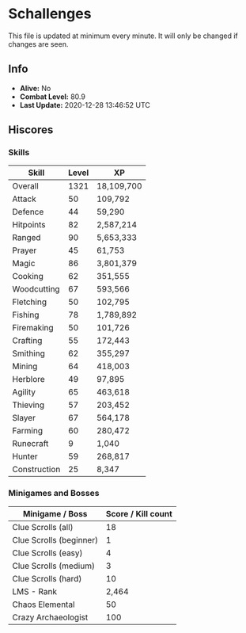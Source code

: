 # Schallenges

This file is updated at minimum every minute. It will only be changed if changes are seen.

## Info

 - **Alive:** No
 - **Combat Level:** 80.9
 - **Last Update:** 2020-12-28 13:46:52 UTC

## Hiscores

### Skills

| Skill | Level | XP |
|--|--|--|
| Overall | 1321 | 18,109,700 |
| Attack | 50 | 109,792 |
| Defence | 44 | 59,290 |
| Hitpoints | 82 | 2,587,214 |
| Ranged | 90 | 5,653,333 |
| Prayer | 45 | 61,753 |
| Magic | 86 | 3,801,379 |
| Cooking | 62 | 351,555 |
| Woodcutting | 67 | 593,566 |
| Fletching | 50 | 102,795 |
| Fishing | 78 | 1,789,892 |
| Firemaking | 50 | 101,726 |
| Crafting | 55 | 172,443 |
| Smithing | 62 | 355,297 |
| Mining | 64 | 418,003 |
| Herblore | 49 | 97,895 |
| Agility | 65 | 463,618 |
| Thieving | 57 | 203,452 |
| Slayer | 67 | 564,178 |
| Farming | 60 | 280,472 |
| Runecraft | 9 | 1,040 |
| Hunter | 59 | 268,817 |
| Construction | 25 | 8,347 |

### Minigames and Bosses

| Minigame / Boss | Score / Kill count |
|--|--|
| Clue Scrolls (all) | 18 |
| Clue Scrolls (beginner) | 1 |
| Clue Scrolls (easy) | 4 |
| Clue Scrolls (medium) | 3 |
| Clue Scrolls (hard) | 10 |
| LMS - Rank | 2,464 |
| Chaos Elemental | 50 |
| Crazy Archaeologist | 100 |
